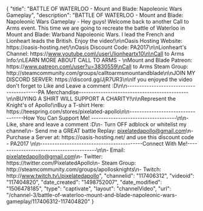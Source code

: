 {
    "title": "BATTLE OF WATERLOO - Mount and Blade: Napoleonic Wars Gameplay",
    "description": "BATTLE OF WATERLOO - Mount and Blade: Napoleonic Wars Gameplay - Hey guys!  Welcome back to another Call to Arms event. This time we are going to recreate the battle of Waterloo in Mount and Blade: Warband Napoleonic Wars.  I lead the French and Lionheart leads the British.  Enjoy the video!\n\nOasis Hosting Website: https:\/\/oasis-hosting.net\/\nOasis Discount Code: PA2017\n\nLionheart's Channel: https:\/\/www.youtube.com\/user\/lionheartx10\n\nCall to Arms Info:\nLEARN MORE ABOUT CALL TO ARMS - \nMount and Blade Patreon: https:\/\/www.patreon.com\/user?u=3830559\nCall to Arms Steam Group: http:\/\/steamcommunity.com\/groups\/calltoarmsmountandblade\n\nJOIN MY DISCORD SERVER: https:\/\/discord.gg\/JjR7UR3\n\nIf you enjoyed the video don't forget to Like and Leave a comment :D\n\n-----------------------------------------PA Merchandise---------------------------------------------\n\nBUYING A SHIRT WILL SUPPORT A CHARITY!\n\nRepresent the Knight's of Apollo!\nBuy a T-shirt Here: https:\/\/teespring.com\/stores\/pixelated-apollo\n\n----------------------------------How You Can Support Me! -----------------------------------\n\n- Like, share and leave a comment :D\n- Turn OFF adblock or whitelist my channel\n- Send me a GREAT battle Replay: pixelatedapollo@gmail.com\n- Purchase a Server at: https:\/\/oasis-hosting.net\/ and use this discount code - PA2017 \n\n------------------------------------------Connect With Me!-----------------------------------------\n\n- Email: pixelatedapollo@gmail.com\n- Twitter: https:\/\/twitter.com\/PixelatedApollo\n- Steam Group:  http:\/\/steamcommunity.com\/groups\/apollosknights\n- Twitch: http:\/\/www.twitch.tv\/pixelatedapollo",
    "channelid": "117406312",
    "videoid": "117404820",
    "date_created": "1498752007",
    "date_modified": "1506478185",
    "type": "captivate",
    "layout": "channelVideo",
    "url": "\/channel-3\/battle-of-waterloo-mount-and-blade-napoleonic-wars-gameplay\/117406312-117404820"
}